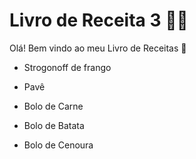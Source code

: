 # Livro de Receita 3 :man_cook:

Olá! Bem vindo ao meu Livro de Receitas :wave:

- Strogonoff de frango

- Pavê

- Bolo de Carne

- Bolo de Batata

- Bolo de Cenoura

  